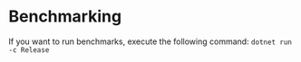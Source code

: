 # Benchmarking

If you want to run benchmarks, execute the following command:
`dotnet run -c Release`